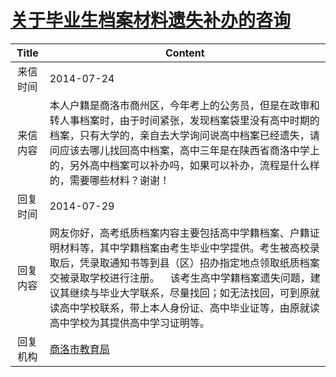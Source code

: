 # <a href="http://www.shangluo.gov.cn/zmhd/ldxxxx.jsp?urltype=leadermail.LeaderMailContentUrl&wbtreeid=1112&leadermailid=2603">关于毕业生档案材料遗失补办的咨询</a>
|Title|Content|
|:---:|---|
|来信时间|2014-07-24|
|来信内容|本人户籍是商洛市商州区，今年考上的公务员，但是在政审和转人事档案时，由于时间紧张，发现档案袋里没有高中时期的档案，只有大学的，亲自去大学询问说高中档案已经遗失，请问应该去哪儿找回高中档案，高中三年是在陕西省商洛中学上的，另外高中档案可以补办吗，如果可以补办，流程是什么样的，需要哪些材料？谢谢！|
|回复时间|2014-07-29|
|回复内容|网友你好，高考纸质档案内容主要包括高中学籍档案、户籍证明材料等，其中学籍档案由考生毕业中学提供。考生被高校录取后，凭录取通知书等到县（区）招办指定地点领取纸质档案交被录取学校进行注册。    该考生高中学籍档案遗失问题，建议其继续与毕业大学联系，尽量找回；如无法找回，可到原就读高中学校联系，带上本人身份证、高中毕业证等，由原就读高中学校为其提供高中学习证明等。|
|回复机构|<a href="../../categories/agencies/商洛市教育局.md">商洛市教育局</a>|